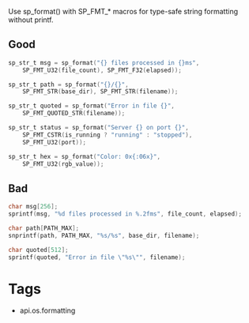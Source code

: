 Use sp_format() with SP_FMT_* macros for type-safe string formatting without printf.

## Good
```c
sp_str_t msg = sp_format("{} files processed in {}ms", 
    SP_FMT_U32(file_count), SP_FMT_F32(elapsed));

sp_str_t path = sp_format("{}/{}", 
    SP_FMT_STR(base_dir), SP_FMT_STR(filename));

sp_str_t quoted = sp_format("Error in file {}", 
    SP_FMT_QUOTED_STR(filename));

sp_str_t status = sp_format("Server {} on port {}", 
    SP_FMT_CSTR(is_running ? "running" : "stopped"), 
    SP_FMT_U32(port));

sp_str_t hex = sp_format("Color: 0x{:06x}", 
    SP_FMT_U32(rgb_value));
```

## Bad
```c
char msg[256];
sprintf(msg, "%d files processed in %.2fms", file_count, elapsed);

char path[PATH_MAX];
snprintf(path, PATH_MAX, "%s/%s", base_dir, filename);

char quoted[512];
sprintf(quoted, "Error in file \"%s\"", filename);
```

# Tags
- api.os.formatting